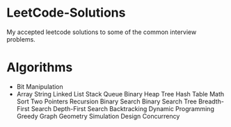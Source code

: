 # LeetCode-Solutions
My accepted leetcode solutions to some of the common interview problems.
# Algorithms
* Bit Manipulation
* Array
String
Linked List
Stack
Queue
Binary Heap
Tree
Hash Table
Math
Sort
Two Pointers
Recursion
Binary Search
Binary Search Tree
Breadth-First Search
Depth-First Search
Backtracking
Dynamic Programming
Greedy
Graph
Geometry
Simulation
Design
Concurrency
